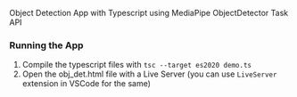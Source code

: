 Object Detection App with Typescript using MediaPipe ObjectDetector Task API

### Running the App

1. Compile the typescript files with `tsc --target es2020 demo.ts`
2. Open the obj_det.html file with a Live Server (you can use `LiveServer` extension in VSCode for the same)